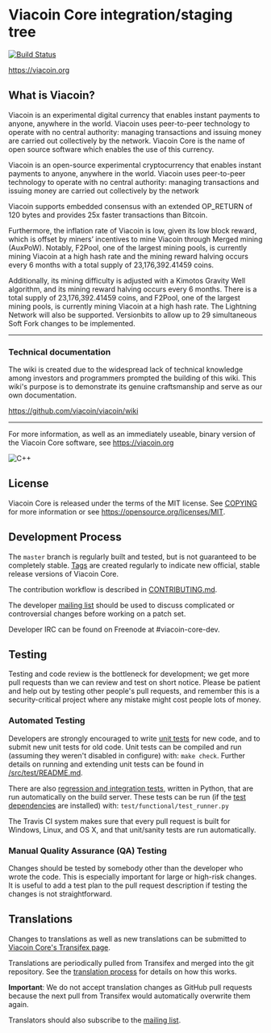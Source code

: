 Viacoin Core integration/staging tree
=====================================

[![Build Status](https://travis-ci.org/viacoin/viacoin.svg?branch=master)](https://travis-ci.org/viacoin/viacoin)

https://viacoin.org

What is Viacoin? 
----------------

Viacoin is an experimental digital currency that enables instant payments to
anyone, anywhere in the world. Viacoin uses peer-to-peer technology to operate
with no central authority: managing transactions and issuing money are carried
out collectively by the network. Viacoin Core is the name of open source
software which enables the use of this currency.

Viacoin is an open-source experimental cryptocurrency that enables instant payments to
anyone, anywhere in the world. Viacoin uses peer-to-peer technology to operate
with no central authority: managing transactions and issuing money are carried
out collectively by the network

Viacoin supports embedded consensus with an extended OP_RETURN of 120 bytes and provides 25x faster transactions than Bitcoin. 

Furthermore, the inflation rate of Viacoin is low, given its low block reward, which is offset by miners’ incentives to mine Viacoin through Merged mining (AuxPoW). Notably, F2Pool, one of the largest mining pools, is currently mining Viacoin at a high hash rate and the mining reward halving occurs every 6 months with a total supply of 23,176,392.41459 coins.

Additionally, its mining difficulty is adjusted with a Kimotos Gravity Well algorithm, and its mining reward halving occurs every 6 months. There is a total supply of 23,176,392.41459 coins, and F2Pool, one of the largest mining pools, is currently mining Viacoin at a high hash rate. The Lightning Network will also be supported. Versionbits to allow up to 29 simultaneous Soft Fork changes to be implemented.

***

### Technical documentation

The wiki is created due to the widespread lack of technical knowledge among investors and programmers prompted the building of this wiki. This wiki's purpose is to demonstrate its genuine craftsmanship and serve as our own documentation.

https://github.com/viacoin/viacoin/wiki

***

For more information, as well as an immediately useable, binary version of
the Viacoin Core software, see https://viacoin.org


![C++](https://img.shields.io/badge/c++-%2300599C.svg?style=for-the-badge&logo=c%2B%2B&logoColor=white)

License
-------

Viacoin Core is released under the terms of the MIT license. See [COPYING](COPYING) for more
information or see https://opensource.org/licenses/MIT.

Development Process
-------------------

The `master` branch is regularly built and tested, but is not guaranteed to be
completely stable. [Tags](https://github.com/viacoin/viacoin/tags) are created
regularly to indicate new official, stable release versions of Viacoin Core.

The contribution workflow is described in [CONTRIBUTING.md](CONTRIBUTING.md).

The developer [mailing list](https://lists.linuxfoundation.org/mailman/listinfo/viacoin-dev)
should be used to discuss complicated or controversial changes before working
on a patch set.

Developer IRC can be found on Freenode at #viacoin-core-dev.

Testing
-------

Testing and code review is the bottleneck for development; we get more pull
requests than we can review and test on short notice. Please be patient and help out by testing
other people's pull requests, and remember this is a security-critical project where any mistake might cost people
lots of money.

### Automated Testing

Developers are strongly encouraged to write [unit tests](src/test/README.md) for new code, and to
submit new unit tests for old code. Unit tests can be compiled and run
(assuming they weren't disabled in configure) with: `make check`. Further details on running
and extending unit tests can be found in [/src/test/README.md](/src/test/README.md).

There are also [regression and integration tests](/test), written
in Python, that are run automatically on the build server.
These tests can be run (if the [test dependencies](/test) are installed) with: `test/functional/test_runner.py`

The Travis CI system makes sure that every pull request is built for Windows, Linux, and OS X, and that unit/sanity tests are run automatically.

### Manual Quality Assurance (QA) Testing

Changes should be tested by somebody other than the developer who wrote the
code. This is especially important for large or high-risk changes. It is useful
to add a test plan to the pull request description if testing the changes is
not straightforward.

Translations
------------

Changes to translations as well as new translations can be submitted to
[Viacoin Core's Transifex page](https://www.transifex.com/projects/p/viacoin/).

Translations are periodically pulled from Transifex and merged into the git repository. See the
[translation process](doc/translation_process.md) for details on how this works.

**Important**: We do not accept translation changes as GitHub pull requests because the next
pull from Transifex would automatically overwrite them again.

Translators should also subscribe to the [mailing list](https://groups.google.com/forum/#!forum/viacoin-translators).
